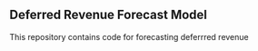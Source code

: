 ## Deferred Revenue Forecast Model

This repository contains code for forecasting deferrred revenue
